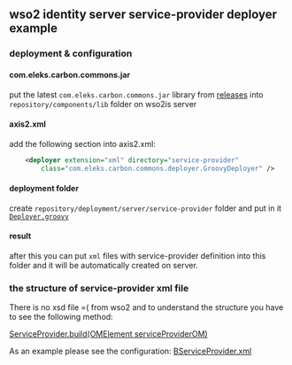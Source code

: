 ## wso2 identity server service-provider deployer example

### deployment & configuration

#### com.eleks.carbon.commons.jar
put the latest `com.eleks.carbon.commons.jar` library from [releases](https://github.com/eleks/com.eleks.carbon.commons/releases) into `repository/components/lib` folder on wso2is server

#### axis2.xml 
add the following section into axis2.xml:

```xml
    <deployer extension="xml" directory="service-provider" 
        class="com.eleks.carbon.commons.deployer.GroovyDeployer" />
```

#### deployment folder

create `repository/deployment/server/service-provider` folder and put in it [`Deployer.groovy`](./Deployer.groovy)

#### result

after this you can put `xml` files with service-provider definition into this folder and it will be automatically created on server. 

### the structure of service-provider xml file
There is no xsd file =( from wso2 and to understand the structure you have to see the following method:

[ServiceProvider.build(OMElement serviceProviderOM)](https://github.com/wso2-attic/carbon-identity/blob/master/components/application-mgt/org.wso2.carbon.identity.application.common/src/main/java/org/wso2/carbon/identity/application/common/model/ServiceProvider.java#L59)

As an example please see the configuration: [BServiceProvider.xml](./BServiceProvider.xml)
